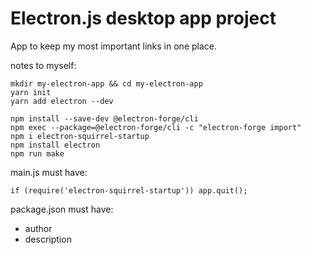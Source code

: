 # Electron.js desktop app project

App to keep my most important links in one place.

notes to myself:

```
mkdir my-electron-app && cd my-electron-app
yarn init
yarn add electron --dev
```

```
npm install --save-dev @electron-forge/cli
npm exec --package=@electron-forge/cli -c "electron-forge import"
npm i electron-squirrel-startup
npm install electron
npm run make
```

main.js must have: 
```
if (require('electron-squirrel-startup')) app.quit();
```
package.json must have:
- author
- description
